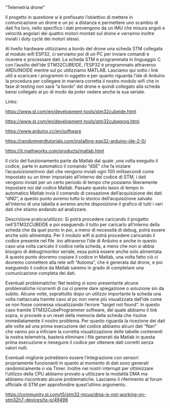 “Telemetria drone”

Il progetto in questione si è prefissato l’obiettivo di mettere in comunicazione un drone e un pc a distanza e permettere uno scambio 
di dati fra loro, nello specifico i dati provengono da un IMU che misura angoli e velocità angolari dei quattro motori montati sul 
drone e verranno inoltre inviati i duty cycle dei motori stessi.

Al livello hardware utilizziamo a bordo del drone una scheda STM collegata al modulo wifi ESP32, ci serviamo poi di un PC per inviare
comandi e ricevere e processare dati. La scheda STM è programmata in linguaggio C con l’ausilio dell’ide STM32CUBEIDE, l’ESP32 è 
programmato attraverso ARDUINOIDE mentre sul pc utilizziamo MATLAB. Lasciamo qui sotto i link utili a scaricare i programmi in oggetto
e per quanto riguarda l’ide di Arduino la procedura per collegare in maniera corretta il nostro modulo wifi che in fase di testing 
non sarà “a bordo” del drone e quindi collegato alla scheda bensì collegato al pc di modo da poter vedere anche la sua seriale. 

Links:

https://www.st.com/en/development-tools/stm32cubeide.html

https://www.st.com/en/development-tools/stm32cubeprog.html

https://www.arduino.cc/en/software

https://randomnerdtutorials.com/installing-esp32-arduino-ide-2-0/

https://it.mathworks.com/products/matlab.html

Il ciclo del funzionamento parte da Matlab dal quale ,una volta eseguito il codice, parte in automatico il comando “dSE” che fa 
iniziare l’acquisizione/invio dati che vengono inviati ogni 100 millisecondi come impostato su un timer impostato all’interno del 
codice di STM, i dati vengono inviati per un certo periodo di tempo che possiamo liberamente impostare noi dal codice Matlab. 
Passato questo lasso di tempo in automatico Matlab invia il comando di cessazione dell’acquisizione dei dati “dND”, a questo punto 
avremo tutto lo storico dell’acquisizione salvato all’interno di una tabella e avremo anche disposizione il grafico di tutti i vari 
dati che stiamo andando ad analizzare.

Descrizione pratica/utilizzo: Si potrà procedere caricando il progetto nell’STM32CUBEIDE e poi eseguendo il tutto per caricarlo 
all’interno della scheda che da quel punto in poi, a meno di necessità di debug, potrà essere anche solo alimentata. Per il modulo 
wifi si potrà procedere caricando il codice presente nel file .ino attraverso l’ide di Arduino e anche in questo caso una volta 
caricato il codice nella scheda, a meno che non si abbia bisogno di debug/monitor seriale, essa potrà essere anche solo alimentata. 
A questo punto dovremo copiare il codice in Matlab, una volta fatto ciò ci dovremo connettere alla rete wifi “Automa”, che è generata 
dal drone, e poi eseguendo il codice da Matlab saremo in grado di completare una comunicazione completa dei dati.

Eventuali problematiche: Nel testing si sono presentante alcune problematiche ricorrenti di cui ci preme dare spiegazione o soluzione 
sin da subito. Alcune volte, soprattutto dopo un utilizzo importante la scheda una volta riattaccata tramite cavo al pc non viene più
visualizzata dall’ide come se non fosse connessa visualizzando l’errore “target not found”. In questo caso tramite STM32CubeProgrammer 
software, del quale abbiamo il link sopra, si procede a un reset della memoria della scheda che risolve immediatamente il nostro 
problema. Per quanto riguarda la ricezione dei dati alle volte ad una prima esecuzione del codice abbiamo alcuni dati “Nan” che vanno
poi a inficiare la corretta visualizzazione delle tabelle contenenti la nostra telemetria, basterà eliminare i file generati da Matlab 
in questa prima esecuzione e rieseguire il codice per ottenere dati corretti senza valori nulli.

Eventuali migliorie potrebbero essere l’integrazione con sensori propriamente funzionanti in quanto al momento di dati sono generati 
randomicamente o via Timer. Inoltre nei nostri interrupt per ottimizzare l’utilizzo della CPU abbiamo provato a utilizzare la modalità 
DMA ma abbiamo riscontrato alcune problematiche. Lasciamo il riferimento al forum ufficiale di STM per approfondire quest’ultimo 
argomento. 

https://community.st.com/t5/stm32-mcus/dma-is-not-working-on-stm32h7-devices/ta-p/49498
